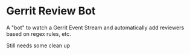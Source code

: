 # Gerrit Review Bot

A "bot" to watch a Gerrit Event Stream and automatically add reviewers based on regex rules, etc.

Still needs some clean up
